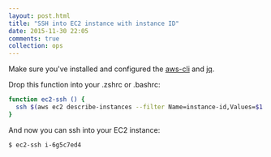 ```yaml
---
layout: post.html
title: "SSH into EC2 instance with instance ID"
date: 2015-11-30 22:05
comments: true
collection: ops
---
```


Make sure you've installed and configured the [aws-cli](https://github.com/aws/aws-cli) and [jq](https://github.com/stedolan/jq).

Drop this function into your .zshrc or .bashrc:

``` sh
function ec2-ssh () {
  ssh $(aws ec2 describe-instances --filter Name=instance-id,Values=$1 | jq '.Reservations[0].Instances[0].PrivateIpAddress' | tr -d '"')
}
```

And now you can ssh into your EC2 instance:

``` sh
$ ec2-ssh i-6g5c7ed4
```
